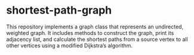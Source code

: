 # shortest-path-graph
This repository implements a graph class that represents an undirected, weighted graph. It includes methods to construct the graph, print its adjacency list, and calculate the shortest paths from a source vertex to all other vertices using a modified Dijkstra’s algorithm.
